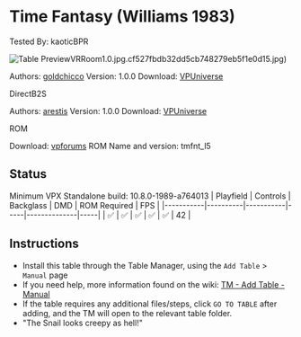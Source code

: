 ﻿# Time Fantasy (Williams 1983)
Tested By: kaoticBPR

![Table Preview](../../images/vpx-timefantasy.jpg)VRRoom1.0.jpg.cf527fbdb32dd5cb748279eb5f1e0d15.jpg)

Authors: [goldchicco](https://vpuniverse.com/profile/23579-goldchicco/)
Version: 1.0.0
Download: [VPUniverse](https://vpuniverse.com/files/file/13274-time-fantasy-williams-1983/)

DirectB2S

Authors: [arestis](https://vpuniverse.com/profile/2974-arestis/)
Version: 1.0.0
Download: [VPUniverse](https://vpuniverse.com/files/file/13327-time-fantasy-3-screen-authenticdirectb2s/)

ROM

Download: [vpforums](http://www.vpforums.org/index.php?app=downloads&showfile=233)
ROM Name and version: tmfnt_l5

## Status 

Minimum VPX Standalone build: 10.8.0-1989-a764013
| Playfield | Controls | Backglass | DMD | ROM Required | FPS | 
|-----------|----------|-----------|-----|--------------|-----|
| :white_check_mark: | :white_check_mark: | :white_check_mark: | :white_check_mark: | :white_check_mark: | 42 |

## Instructions

- Install this table through the Table Manager, using the `Add Table` > `Manual` page
- If you need help, more information found on the wiki: [TM - Add Table - Manual](https://github.com/LegendsUnchained/vpx-standalone-alp4k/wiki/%5B04%5D-%F0%9F%A7%A1-TM-%E2%80%90-Other-Features#add-table---manual)
- If the table requires any additional files/steps, click `GO TO TABLE` after adding, and the TM will open to the relevant table folder.
- "The Snail looks creepy as hell!"

